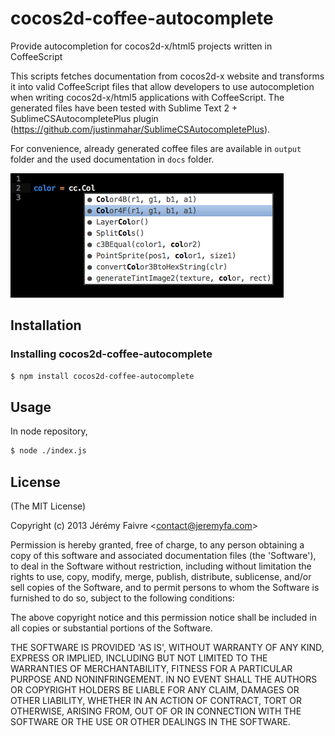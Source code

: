 
# cocos2d-coffee-autocomplete

Provide autocompletion for cocos2d-x/html5 projects written in CoffeeScript

This scripts fetches documentation from cocos2d-x website and transforms it into valid CoffeeScript files that allow developers to use autocompletion when writing cocos2d-x/html5 applications with CoffeeScript. The generated files have been tested with Sublime Text 2 + SublimeCSAutocompletePlus plugin (https://github.com/justinmahar/SublimeCSAutocompletePlus).

For convenience, already generated coffee files are available in ``output`` folder and the used documentation in ``docs`` folder.

![Screenshot](screenshot.png)

## Installation

### Installing cocos2d-coffee-autocomplete

``` bash
$ npm install cocos2d-coffee-autocomplete
```

## Usage

In node repository,

``` bash
$ node ./index.js
```

## License 

(The MIT License)

Copyright (c) 2013 Jérémy Faivre &lt;contact@jeremyfa.com&gt;

Permission is hereby granted, free of charge, to any person obtaining
a copy of this software and associated documentation files (the
'Software'), to deal in the Software without restriction, including
without limitation the rights to use, copy, modify, merge, publish,
distribute, sublicense, and/or sell copies of the Software, and to
permit persons to whom the Software is furnished to do so, subject to
the following conditions:

The above copyright notice and this permission notice shall be
included in all copies or substantial portions of the Software.

THE SOFTWARE IS PROVIDED 'AS IS', WITHOUT WARRANTY OF ANY KIND,
EXPRESS OR IMPLIED, INCLUDING BUT NOT LIMITED TO THE WARRANTIES OF
MERCHANTABILITY, FITNESS FOR A PARTICULAR PURPOSE AND NONINFRINGEMENT.
IN NO EVENT SHALL THE AUTHORS OR COPYRIGHT HOLDERS BE LIABLE FOR ANY
CLAIM, DAMAGES OR OTHER LIABILITY, WHETHER IN AN ACTION OF CONTRACT,
TORT OR OTHERWISE, ARISING FROM, OUT OF OR IN CONNECTION WITH THE
SOFTWARE OR THE USE OR OTHER DEALINGS IN THE SOFTWARE.